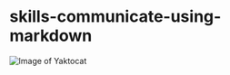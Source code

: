 # skills-communicate-using-markdown
![Image of Yaktocat](https://octodex.github.com/images/yaktocat.png)


